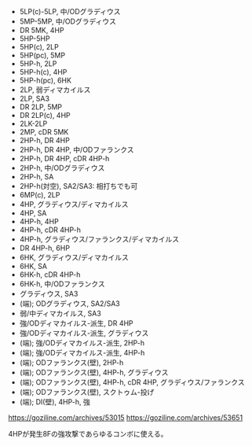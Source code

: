 - 5LP(c)-5LP, 中/ODグラディウス
- 5MP-5MP, 中/ODグラディウス
- DR 5MK, 4HP
- 5HP-5HP
- 5HP(c), 2LP
- 5HP(pc), 5MP
- 5HP-h, 2LP
- 5HP-h(c), 4HP
- 5HP-h(pc), 6HK
- 2LP, 弱ディマカイルス
- 2LP, SA3
- DR 2LP, 5MP
- DR 2LP(c), 4HP
- 2LK-2LP
- 2MP, cDR 5MK
- 2HP-h, DR 4HP
- 2HP-h, DR 4HP, 中/ODファランクス
- 2HP-h, DR 4HP, cDR 4HP-h
- 2HP-h, 中/ODグラディウス
- 2HP-h, SA
- 2HP-h(対空), SA2/SA3: 相打ちでも可
- 6MP(c), 2LP
- 4HP, グラディウス/ディマカイルス
- 4HP, SA
- 4HP-h, 4HP
- 4HP-h, cDR 4HP-h
- 4HP-h, グラディウス/ファランクス/ディマカイルス
- DR 4HP-h, 6HP
- 6HK, グラディウス/ディマカイルス
- 6HK, SA
- 6HK-h, cDR 4HP-h
- 6HK-h, 中/ODファランクス
- グラディウス, SA3
- (端); ODグラディウス, SA2/SA3
- 弱/中ディマカイルス, SA3
- 強/ODディマカイルス-派生, DR 4HP
- 強/ODディマカイルス-派生, グラディウス
- (端); 強/ODディマカイルス-派生, 2HP-h
- (端); 強/ODディマカイルス-派生, 4HP-h
- (端); ODファランクス(壁), 2HP-h
- (端); ODファランクス(壁), 4HP-h, グラディウス
- (端); ODファランクス(壁), 4HP-h, cDR 4HP, グラディウス/ファランクス
- (端); ODファランクス(壁), スクトゥム-投げ
- (端); DI(壁), 4HP-h, 強

https://goziline.com/archives/53015
https://goziline.com/archives/53651

4HPが発生8Fの強攻撃であらゆるコンボに使える。
